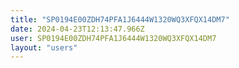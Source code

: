 ```yaml
---
title: "SP0194E00ZDH74PFA1J6444W1320WQ3XFQX14DM7"
date: 2024-04-23T12:13:47.966Z
user: SP0194E00ZDH74PFA1J6444W1320WQ3XFQX14DM7
layout: "users"
---
```

    